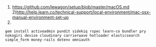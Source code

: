 1) https://github.com/lewagon/setup/blob/master/macOS.md
2)http://help.learn.co/technical-support/local-environment/mac-osx-manual-environment-set-up
3)
```
gem install activeadmin pundit sidekiq rspec learn-co bundler pry nokogiri devise cloudinary carrierwave hotloader elasticsearch simple_form money-rails dotenv omniauth 
```
